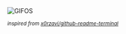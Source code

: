 <div align="justify">
<picture>
    <source media="(prefers-color-scheme: dark)" srcset="https://i.ibb.co/nMP1ZY8W/output-gif.gif">
    <source media="(prefers-color-scheme: light)" srcset="https://i.ibb.co/nMP1ZY8W/output-gif.gif">
    <img alt="GIFOS" src="https://i.ibb.co/nMP1ZY8W/output-gif.gif">
</picture>

<sub><i>inspired from [x0rzavi/github-readme-terminal](https://github.com/x0rzavi/github-readme-terminal)</i></sub>

</div>

<!-- Image deletion URL: https://ibb.co/m5Ny12Fx/883d62f3664194b9671e89f35cbf23ef -->